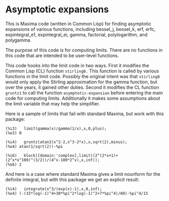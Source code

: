 # Asymptotic expansions

This is Maxima code (written in Common Lisp) for finding asymptotic expansions of various functions, including bessel_j, bessel_k, erf, erfc, expintegral_e1, expintegral_ei, gamma, factorial, polylogarithm, and polygamma. 

The purpose of this code is for computing limits. There are no functions in this code that are intended to be user-level functions.

This code hooks into the limit code in two ways. First it modifies the Common Lisp (CL) function `stirling0.`  This function is called by various functions in the limit code. Possibly the original intent was that `stirling0` would only apply the Stirling approximation for the gamma function, but over the years, it gained other duties. Second it modifies the CL function `gruntz1` to call the function `asymptotic-expansion` before entering the main code for computing limits. Additionally it makes some assumptions about the limit variable that may help the simplifier.

Here is a sample of limits that fail with standard Maxima, but work with this package:

```
(%i3)	limit(gamma(x)/gamma(1/x),x,0,plus);
(%o3) 0

(%i4)	gruntz(atan2(x^2-2,x^3-2*x),x,sqrt(2),minus);
(%o4) atan(1/sqrt(2))-%pi

(%i6)	block([domain:'complex],limit((2^(2*x+1)+(2^x*x^100)^(3/2))/(4^x-100*2^x),x,inf));
(%o6) 2
```

And here is a case where standard Maxima gives a limit nounform for the definite integral, but with this package we get an explicit result:

```
(%i4)	integrate(x^3/(exp(x)-1),x,0,inf);
(%o4) (-(15*log(-1)^4+30*%pi^2*log(-1)^2+7*%pi^4)/60)-%pi^4/15

```
